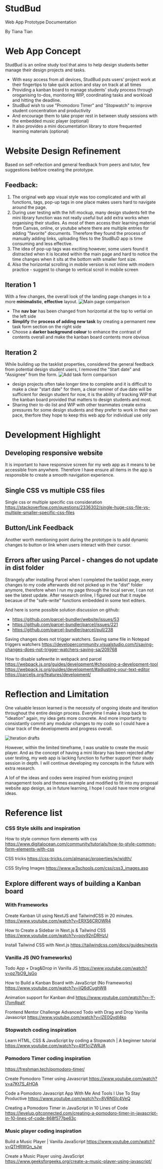 # StudBud
 
Web App Prototype Documentation

By Tiana Tian

# Web App Concept

StudBud is an online study tool that aims to help design students better manage their design projects and tasks.

* With easy access from all devices, StudBud puts users' project work at their fingertips to take quick action and stay on track at all times
* Providing a kanban board to manage students' study process through oroganising to-dos, monitoring WIP, coordinating tasks and workload and hitting the deadline. 
* StudBud wish to use "Promodoro Timer" and "Stopwatch" to improve student concentration and productivity
* And encourage them to take proper rest in between study sessions with the embedded music player (optional)
* It also provides a mini documentation library to store frequented learning materials (optional)

# Website Design Refinement

Based on self-refection and general feedback from peers and tutor, few suggestions bebfore creating the prototype.

## Feedback:
1. The original web app visual style was too complicated and with all functions, tags, pop-up tags in one place makes users hard to navigate around the page.
2. During user testing with the hifi mockup, many design students felt the mini library function was not really useful but add extra works when organising their studies. As most of them access their learning material from Canvas, online, or youtube where there are multiple entries for adding "favorite" documents. Therefore they found the process of manually adding links, uploading files to the StudBuD app is time consuming and less effective. 
3. The idea of pop-up tags was exciting however, some users found it distracted when it is located within the main page and hard to notice the time changes when it sits at the bottom with smaller font size.
4. Also the horizontal scrolling in mobile version is not inline with modern practice - suggest to change to vertical scroll in mobile screen

## Iteration 1

With a few changes, the overall look of the landing page changes in to a more __minimalistic__, __effective__ layout.
![Main page comparison](public/img/1-compare-tasklist.jpeg) 

* The __nav bar__ has been changed from horizontal at the top to vertial on the left side
* __Simplify__ the __process of adding new task__ by creating a permanent new task form section on the right side
* Choose a __darker background colour__ to enhance the contrast of contents overall and make the kanban board contents more obvious


## Iteration 2
While building up the tasklist properties, considered the general feedback from potential design student users, I removed the "Start date" and "Assignee" from the form.
![Add task form comparison](public/img/2-compare-addtask.jpeg) 

* design projects often take longer time to complete and it is difficult to make a clear "start date" for them, a clear reminer of due date will be sufficient for design student for now, it is the ability of tracking WIP that the kanban board provided that matters to design students and most. 
* Sharing their to-do list and WIP with other teammates create extra pressures for some design students and they prefer to work in their own pace, therfore they hope to keep this web app for individual use only

# Development Highlight

## Developing responsive website
It is important to have responsive screen for my web app as it means to be accessible from anywhere. Therefore I have ensure all items in the app is responsible to create a smooth navigation experience.


## Single CSS vs multiple CSS files
Single css or multiple specific css consideration
https://stackoverflow.com/questions/2336302/single-huge-css-file-vs-multiple-smaller-specific-css-files

## Button/Link Feedback
Another worth mentioning point during the prototype is to add dynamic changes to button or link when users interact with their cursor. 


## Errors after using Parcel - changes do not update in dist folder
Strangely after installing Parcel when I completed the tasklist page, every changes to my code afterwards did not picked up in the "dist" folder anymore, therefore when I run my page through the local server, I can not see the latest update. After research online, I figured out that it maybe becasue of the "safe-write" functions embedded in some text editers. 

And here is some possible solution discussion on github:
* https://github.com/parcel-bundler/website/issues/53
* https://github.com/parcel-bundler/parcel/issues/221
* https://github.com/parcel-bundler/parcel/pull/238

Saving changes does not trigger watchers. Saving same file in Notepad triggers watchers
https://developercommunity.visualstudio.com/t/saving-changes-does-not-trigger-watchers-saving-sa/209768

How to disable safewrite in webpack and parcel
https://webpack.js.org/guides/development/#choosing-a-development-tool
https://webpack.js.org/guides/development/#adjusting-your-text-editor
https://parceljs.org/features/development/

# Reflection and Limitation

One valuable lesson learned is the necessity of ongoing ideate and iteration throughout the entire design process. Everytime I make a loop back to "ideation" again, my idea gets more concrete. And more importanty to consistantly commit any modular changes to my code so I could have a clear track of the developments and progress overall.

![Iteration drafts](/readme/commits-history.jpg) 

However, within the limited timeframe, I was unable to create the music player. And as the concept of having a mini library has been rejected after user testing, my web app is lacking function to further support their study session in depth. I will continue developing my concepts in the future with extra research.  

A lof of the ideas and codes were inspired from existing project management tools and themes example and modified to fit into my proposal website app design, as in future learning, I hope I could have more original ideas. 



# Reference list 

### CSS Style skills and inspiration
How to style common form elements with css
https://www.digitalocean.com/community/tutorials/how-to-style-common-form-elements-with-css

CSS tricks
https://css-tricks.com/almanac/properties/w/width/

CSS Styling Images
https://www.w3schools.com/css/css3_images.asp


## Explore different ways of building a Kanban board 

### With Frameworks 
Create Kanban UI using NextJS and TailwindCSS in 20 minutes.
https://www.youtube.com/watch?v=ERXS6CROWR4


How to Create a Sidebar in Next.js & Tailwind CSS
https://www.youtube.com/watch?v=ooy92nDRHzU

Install Tailwind CSS with Next.js
https://tailwindcss.com/docs/guides/nextjs


### Vanilla JS (NO frameworks)

Todo App + Drag&Drop in Vanilla JS
https://www.youtube.com/watch?v=pz7bO9_lsGo

How to Build a Kanban Board with JavaScript (No Frameworks)
https://www.youtube.com/watch?v=ijQ6dCughW8

Animation support for Kanban dnd
https://www.youtube.com/watch?v=-Y-I7omRpaY

Frontend Mentor Challenge Advanced Todo with Drag and Drop Vanilla Javascript
https://www.youtube.com/watch?v=lZE0Qydl4ko


### Stopwatch coding inspiration

Learn HTML, CSS & JavaScript by coding a Stopwatch | A beginner tutorial
https://www.youtube.com/watch?v=49f1cjZWRJA

### Pomodoro Timer coding inspiration


https://freshman.tech/pomodoro-timer/

Create Pomodoro Timer using Javascript
https://www.youtube.com/watch?v=a7Kt7S_4HOA

Code a Pomodoro Javascript App With Me And Tools I Use To Stay Productive
https://www.youtube.com/watch?v=8VRNSIc4VeQ

Creating a Pomodoro Timer in JavaScript in 10 Lines of Code
https://levelup.gitconnected.com/creating-a-pomodoro-timer-in-javascript-in-10-lines-of-code-868f577be63c


### Music player coding inspiration

Build a Music Player | Vanilla JavaScript
https://www.youtube.com/watch?v=QTHRWGn_sJw

Create a Music Player using JavaScript
https://www.geeksforgeeks.org/create-a-music-player-using-javascript/